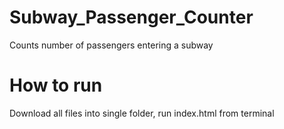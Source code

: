 # Subway_Passenger_Counter

Counts number of passengers entering a subway

# How to run

Download all files into single folder, run index.html from terminal
